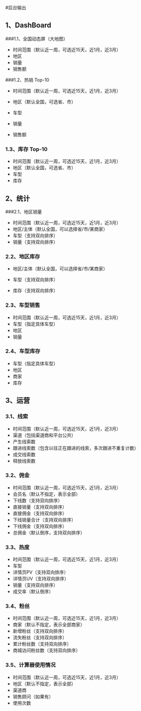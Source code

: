 #后台输出

## 1、DashBoard

###1.1、全国动态屏（大地图）
- 时间范围（默认近一周，可选近15天，近1月，近3月）
- 地区
- 销量
- 销售额

###1.2、热销 Top-10
- 时间范围（默认近一周，可选近15天，近1月，近3月）

- 地区（默认全国，可选省、市）
- 车型
- 销量
- 销售额

### 1.3、库存 Top-10

- 时间范围（默认近一周，可选近15天，近1月，近3月）
- 地区（默认全国，可选省、市）
- 车型
- 库存

## 2、统计


###2.1、地区销量
- 时间范围（默认近一周，可选近15天，近1月，近3月）
- 地区/主体（默认全国，可以选择省/市/某商家）
- 车型（支持双向排序）
- 销量（支持双向排序）

### 2.2、地区库存

- 地区/主体（默认全国，可以选择省/市/某商家）

- 车型（支持双向排序）
- 库存（支持双向排序）

### 2.3、车型销售

- 时间范围（默认近一周，可选近15天，近1月，近3月）
- 车型（指定具体车型）
- 地区
- 销量

### 2.4、车型库存

- 车型（指定具体车型）
- 地区
- 商家
- 库存

## 3、运营

### 3.1、线索

- 时间范围（默认近一周，可选近15天，近1月，近3月）
- 渠道（包括渠道商和平台公共）
- 产生线索数
- 跟进线索数（包含以往正在跟进的线索，多次跟进不重复计数）
- 成交线索数
- 释放线索数

### 3.2、佣金

- 时间范围（默认近一周，可选近15天，近1月，近3月）
- 会员名（默认不指定，表示全部）
- 下线数（支持双向排序）
- 直接销量（支持双向排序）
- 直接佣金（支持双向排序）
- 下线销量合计（支持双向排序）
- 下线佣金（支持双向排序）
- 总佣金（默认倒序，支持双向排序）

### 3.3、热度

- 时间范围（默认近一周，可选近15天，近1月，近3月）
- 车型
- 详情页PV（支持双向排序）
- 详情页UV（支持双向排序）
- 销量（支持双向排序）
- 成交率（默认倒序）

### 3.4、粉丝

- 时间范围（默认近一周，可选近15天，近1月，近3月）
- 商家（默认不指定，表示全部商家）
- 新增粉丝（支持双向排序）
- 流失粉丝（支持双向排序）
- 累计粉丝数（支持双向排序）
- 商城访问粉丝数（支持双向排序）

### 3.5、计算器使用情况

- 时间范围（默认近一周，可选近15天，近1月，近3月）
- 地区（默认不指定，表示全部）
- 渠道商
- 销售顾问（如果有）
- 使用次数

